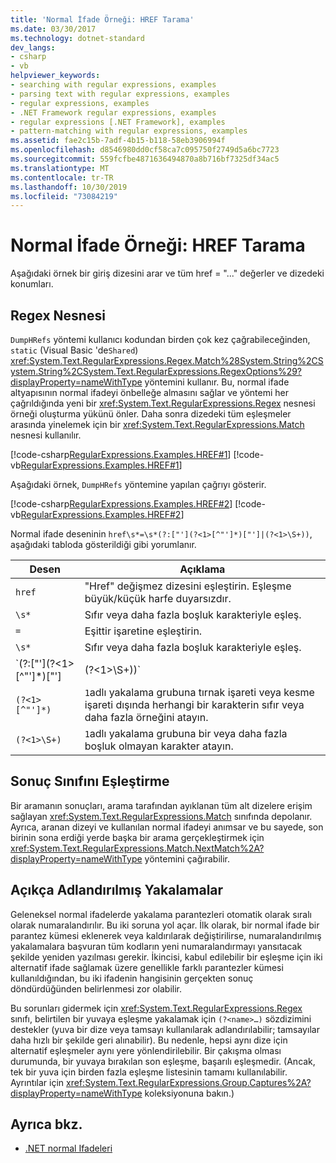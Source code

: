 ```yaml
---
title: 'Normal İfade Örneği: HREF Tarama'
ms.date: 03/30/2017
ms.technology: dotnet-standard
dev_langs:
- csharp
- vb
helpviewer_keywords:
- searching with regular expressions, examples
- parsing text with regular expressions, examples
- regular expressions, examples
- .NET Framework regular expressions, examples
- regular expressions [.NET Framework], examples
- pattern-matching with regular expressions, examples
ms.assetid: fae2c15b-7adf-4b15-b118-58eb3906994f
ms.openlocfilehash: d8546980dd0cf58ca7c095750f2749d5a6bc7723
ms.sourcegitcommit: 559fcfbe4871636494870a8b716bf7325df34ac5
ms.translationtype: MT
ms.contentlocale: tr-TR
ms.lasthandoff: 10/30/2019
ms.locfileid: "73084219"
---
```

# <a name="regular-expression-example-scanning-for-hrefs"></a>Normal İfade Örneği: HREF Tarama
Aşağıdaki örnek bir giriş dizesini arar ve tüm href = "..." değerler ve dizedeki konumları.  
  
## <a name="the-regex-object"></a>Regex Nesnesi  
 `DumpHRefs` yöntemi kullanıcı kodundan birden çok kez çağrabileceğinden, `static` (Visual Basic 'de`Shared`) <xref:System.Text.RegularExpressions.Regex.Match%28System.String%2CSystem.String%2CSystem.Text.RegularExpressions.RegexOptions%29?displayProperty=nameWithType> yöntemini kullanır. Bu, normal ifade altyapısının normal ifadeyi önbelleğe almasını sağlar ve yöntemi her çağrıldığında yeni bir <xref:System.Text.RegularExpressions.Regex> nesnesi örneği oluşturma yükünü önler. Daha sonra dizedeki tüm eşleşmeler arasında yinelemek için bir <xref:System.Text.RegularExpressions.Match> nesnesi kullanılır.  
  
 [!code-csharp[RegularExpressions.Examples.HREF#1](../../../samples/snippets/csharp/VS_Snippets_CLR/RegularExpressions.Examples.HREF/cs/example.cs#1)]
 [!code-vb[RegularExpressions.Examples.HREF#1](../../../samples/snippets/visualbasic/VS_Snippets_CLR/RegularExpressions.Examples.HREF/vb/example.vb#1)]  
  
 Aşağıdaki örnek, `DumpHRefs` yöntemine yapılan çağrıyı gösterir.  
  
 [!code-csharp[RegularExpressions.Examples.HREF#2](../../../samples/snippets/csharp/VS_Snippets_CLR/RegularExpressions.Examples.HREF/cs/example.cs#2)]
 [!code-vb[RegularExpressions.Examples.HREF#2](../../../samples/snippets/visualbasic/VS_Snippets_CLR/RegularExpressions.Examples.HREF/vb/example.vb#2)]  
  
 Normal ifade deseninin `href\s*=\s*(?:["'](?<1>[^"']*)["']|(?<1>\S+))`, aşağıdaki tabloda gösterildiği gibi yorumlanır.  
  
|Desen|Açıklama|  
|-------------|-----------------|  
|`href`|"Href" değişmez dizesini eşleştirin. Eşleşme büyük/küçük harfe duyarsızdır.|  
|`\s*`|Sıfır veya daha fazla boşluk karakteriyle eşleş.|  
|`=`|Eşittir işaretine eşleştirin.|  
|`\s*`|Sıfır veya daha fazla boşluk karakteriyle eşleş.|  
|`(?:\["'\](?<1>\[^"'\]*)["']|(?<1>\S+))`|Sonucu yakalanan bir gruba atamadan aşağıdakilerden birini eşleştirin:<br /> <ul><li><p>Tırnak işareti veya kesme işareti, ardından tırnak işareti veya kesme işareti dışında herhangi bir karakterin ardından sıfır veya daha fazla tekrardan oluşan tırnak işareti veya kesme işareti. `1` adlı grup bu düzene dahildir.</p></li><li><p>Bir veya daha fazla boşluk olmayan karakter. `1` adlı grup bu düzene dahildir.</p></li></ul>|  
|`(?<1>[^"']*)`|`1`adlı yakalama grubuna tırnak işareti veya kesme işareti dışında herhangi bir karakterin sıfır veya daha fazla örneğini atayın.|  
|`(?<1>\S+)`|`1`adlı yakalama grubuna bir veya daha fazla boşluk olmayan karakter atayın.|  
  
## <a name="match-result-class"></a>Sonuç Sınıfını Eşleştirme  
 Bir aramanın sonuçları, arama tarafından ayıklanan tüm alt dizelere erişim sağlayan <xref:System.Text.RegularExpressions.Match> sınıfında depolanır. Ayrıca, aranan dizeyi ve kullanılan normal ifadeyi anımsar ve bu sayede, son birinin sona erdiği yerde başka bir arama gerçekleştirmek için <xref:System.Text.RegularExpressions.Match.NextMatch%2A?displayProperty=nameWithType> yöntemini çağırabilir.  
  
## <a name="explicitly-named-captures"></a>Açıkça Adlandırılmış Yakalamalar  
 Geleneksel normal ifadelerde yakalama parantezleri otomatik olarak sıralı olarak numaralandırılır. Bu iki soruna yol açar. İlk olarak, bir normal ifade bir parantez kümesi eklenerek veya kaldırılarak değiştirilirse, numaralandırılmış yakalamalara başvuran tüm kodların yeni numaralandırmayı yansıtacak şekilde yeniden yazılması gerekir. İkincisi, kabul edilebilir bir eşleşme için iki alternatif ifade sağlamak üzere genellikle farklı parantezler kümesi kullanıldığından, bu iki ifadenin hangisinin gerçekten sonuç döndürdüğünden belirlenmesi zor olabilir.  
  
 Bu sorunları gidermek için <xref:System.Text.RegularExpressions.Regex> sınıfı, belirtilen bir yuvaya eşleşme yakalamak için `(?<name>…)` sözdizimini destekler (yuva bir dize veya tamsayı kullanılarak adlandırılabilir; tamsayılar daha hızlı bir şekilde geri alınabilir). Bu nedenle, hepsi aynı dize için alternatif eşleşmeler aynı yere yönlendirilebilir. Bir çakışma olması durumunda, bir yuvaya bırakılan son eşleşme, başarılı eşleşmedir. (Ancak, tek bir yuva için birden fazla eşleşme listesinin tamamı kullanılabilir. Ayrıntılar için <xref:System.Text.RegularExpressions.Group.Captures%2A?displayProperty=nameWithType> koleksiyonuna bakın.)  
  
## <a name="see-also"></a>Ayrıca bkz.

- [.NET normal Ifadeleri](../../../docs/standard/base-types/regular-expressions.md)
